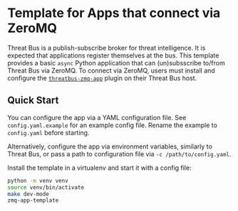 Template for Apps that connect via ZeroMQ
=========================================

Threat Bus is a publish-subscribe broker for threat intelligence. It is expected
that applications register themselves at the bus. This template provides a basic
`async` Python application that can (un)subsscribe to/from Threat Bus via
ZeroMQ. To connect via ZeroMQ, users must install and configure the
[`threatbus-zmq-app`](https://pypi.org/project/threatbus-zmq-app/) plugin on
their Threat Bus host.

## Quick Start

You can configure the app via a YAML configuration file. See
`config.yaml.example` for an example config file. Rename the example to
`config.yaml` before starting.

Alternatively, configure the app via environment variables, similarly to Threat
Bus, or pass a path to configuration file via `-c /path/to/config.yaml`.

Install the template in a virtualenv and start it with a config file:

```sh
python -m venv venv
source venv/bin/activate
make dev-mode
zmq-app-template
```
